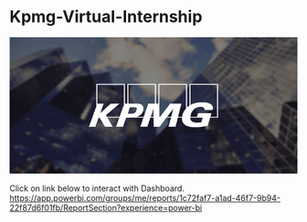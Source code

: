 # Kpmg-Virtual-Internship
![](kpmg.png)

Click on link below to interact with Dashboard.<br>
https://app.powerbi.com/groups/me/reports/1c72faf7-a1ad-46f7-9b94-22f87d6f01fb/ReportSection?experience=power-bi
